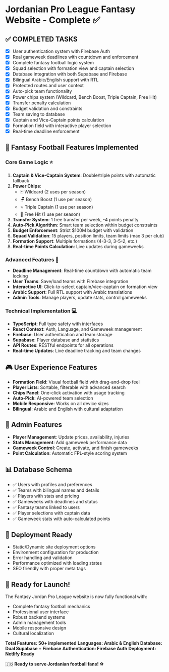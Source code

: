 # Jordanian Pro League Fantasy Website - Complete ✅

## ✅ COMPLETED TASKS
- [x] User authentication system with Firebase Auth
- [x] Real gameweek deadlines with countdown and enforcement
- [x] Complete fantasy football logic system
- [x] Squad selection with formation view and captain selection
- [x] Database integration with both Supabase and Firebase
- [x] Bilingual Arabic/English support with RTL
- [x] Protected routes and user context
- [x] Auto-pick team functionality
- [x] Power chips system (Wildcard, Bench Boost, Triple Captain, Free Hit)
- [x] Transfer penalty calculation
- [x] Budget validation and constraints
- [x] Team saving to database
- [x] Captain and Vice-Captain points calculation
- [x] Formation field with interactive player selection
- [x] Real-time deadline enforcement

## 🎯 Fantasy Football Features Implemented

### Core Game Logic ⭐
1. **Captain & Vice-Captain System**: Double/triple points with automatic fallback
2. **Power Chips**:
   - 🃏 Wildcard (2 uses per season)
   - 🪑 Bench Boost (1 use per season)
   - ⭐ Triple Captain (1 use per season)
   - 🧬 Free Hit (1 use per season)
3. **Transfer System**: 1 free transfer per week, -4 points penalty
4. **Auto-Pick Algorithm**: Smart team selection within budget constraints
5. **Budget Enforcement**: Strict $100M budget with validation
6. **Squad Validation**: 15 players, position limits, team limits (max 3 per club)
7. **Formation Support**: Multiple formations (4-3-3, 3-5-2, etc.)
8. **Real-time Points Calculation**: Live updates during gameweeks

### Advanced Features 🚀
- **Deadline Management**: Real-time countdown with automatic team locking
- **User Teams**: Save/load teams with Firebase integration
- **Interactive UI**: Click-to-select captain/vice-captain on formation view
- **Arabic Support**: Full RTL support with Arabic translations
- **Admin Tools**: Manage players, update stats, control gameweeks

### Technical Implementation 💻
- **TypeScript**: Full type safety with interfaces
- **React Context**: Auth, Language, and Gameweek management
- **Firebase**: User authentication and team storage
- **Supabase**: Player database and statistics
- **API Routes**: RESTful endpoints for all operations
- **Real-time Updates**: Live deadline tracking and team changes

## 🎮 User Experience Features
- **Formation Field**: Visual football field with drag-and-drop feel
- **Player Lists**: Sortable, filterable with advanced search
- **Chips Panel**: One-click activation with usage tracking
- **Auto-Pick**: AI-powered team selection
- **Mobile Responsive**: Works on all device sizes
- **Bilingual**: Arabic and English with cultural adaptation

## 🔧 Admin Features
- **Player Management**: Update prices, availability, injuries
- **Stats Management**: Add gameweek performance data
- **Gameweek Control**: Create, activate, and finish gameweeks
- **Point Calculation**: Automatic FPL-style scoring system

## 📊 Database Schema
- ✅ Users with profiles and preferences
- ✅ Teams with bilingual names and details
- ✅ Players with stats and pricing
- ✅ Gameweeks with deadlines and status
- ✅ Fantasy teams linked to users
- ✅ Player selections with captain data
- ✅ Gameweek stats with auto-calculated points

## 🚀 Deployment Ready
- Static/Dynamic site deployment options
- Environment configuration for production
- Error handling and validation
- Performance optimized with loading states
- SEO friendly with proper meta tags

## 🎉 Ready for Launch!
The Fantasy Jordan Pro League website is now fully functional with:
- Complete fantasy football mechanics
- Professional user interface
- Robust backend systems
- Admin management tools
- Mobile responsive design
- Cultural localization

**Total Features: 50+ implemented**
**Languages: Arabic & English**
**Database: Dual Supabase + Firebase**
**Authentication: Firebase Auth**
**Deployment: Netlify Ready**

🇯🇴 **Ready to serve Jordanian football fans!** ⚽
